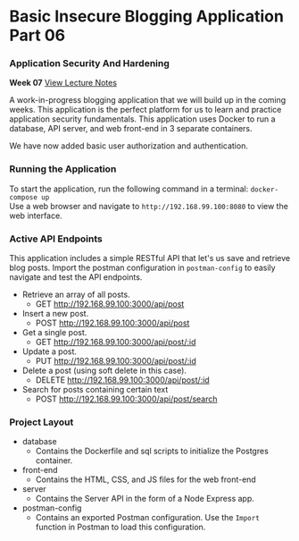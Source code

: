 # Basic Insecure Blogging Application Part 06
### Application Security And Hardening
**Week 07** [View Lecture Notes](../../../LectureNotes/Week-07)

A work-in-progress blogging application that we will build up in the coming weeks. This application is the perfect platform for us to learn and practice application security fundamentals.
This application uses Docker to run a database, API server, and web front-end in 3 separate containers.


We have now added basic user authorization and authentication.

### Running the Application
To start the application, run the following command in a terminal: `docker-compose up`  
Use a web browser and navigate to `http://192.168.99.100:8080` to view the web interface.

### Active API Endpoints
This application includes a simple RESTful API that let's us save and retrieve blog posts.
Import the postman configuration in `postman-config` to easily navigate and test the API endpoints.

- Retrieve an array of all posts.  
  - GET http://192.168.99.100:3000/api/post  
- Insert a new post. 
  - POST http://192.168.99.100:3000/api/post
- Get a single post.  
  - GET http://192.168.99.100:3000/api/post/:id  
- Update a post.  
  - PUT http://192.168.99.100:3000/api/post/:id  
- Delete a post (using soft delete in this case).
  - DELETE http://192.168.99.100:3000/api/post/:id  
- Search for posts containing certain text
  - POST http://192.168.99.100:3000/api/post/search


### Project Layout
- database
  - Contains the Dockerfile and sql scripts to initialize the Postgres container.
- front-end
  - Contains the HTML, CSS, and JS files for the web front-end
- server
  - Contains the Server API in the form of a Node Express app.
- postman-config
  - Contains an exported Postman configuration. Use the `Import` function in Postman to load this configuration.
